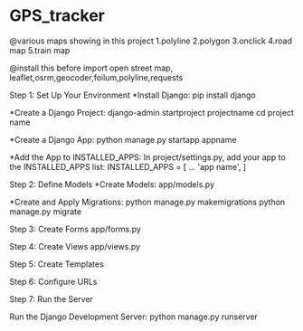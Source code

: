 # GPS_tracker
@various maps showing in this project
1.polyline
2.polygon
3.onclick
4.road map
5.train map

@install this before import
open street map, leaflet,osrm,geocoder,foilum,polyline,requests

Step 1: Set Up Your Environment
*Install Django:
pip install django

*Create a Django Project:
django-admin startproject projectname
cd project name

*Create a Django App:
python manage.py startapp appname

*Add the App to INSTALLED_APPS:
In project/settings.py, add your app to the INSTALLED_APPS list:
INSTALLED_APPS = [
    ...
    'app name',
]

Step 2: Define Models
*Create Models:
app/models.py

*Create and Apply Migrations:
python manage.py makemigrations
python manage.py migrate

Step 3: Create Forms
app/forms.py

Step 4: Create Views
app/views.py

Step 5: Create Templates

Step 6: Configure URLs

Step 7: Run the Server

Run the Django Development Server:
python manage.py runserver





